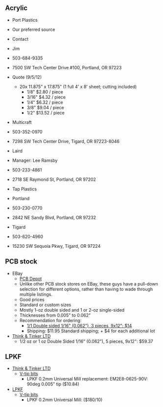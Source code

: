 ## Acrylic

* Port Plastics
 * Our preferred source
 * Contact
  * Jim
  * 503-684-9335
  * 7500 SW Tech Center Drive #100, Portland, OR 97223
 * Quote (9/5/12)
   * 20x 11.875" x 17.875" (1 full 4' x 8' sheet; cutting included)
     * 1/8"  $2.80 / piece
     * 3/16"  $4.32 / piece
     * 1/4"  $6.32 / piece
     * 3/8"  $9.04 / piece
     * 1/2"  $13.52 / piece

* Multicraft
 * 503-352-0970
  * 7298 SW Tech Center Drive, Tigard, OR 97223-8046

* Laird
 * Manager: Lee Ramsby
 * 503-233-4861
 * 2718 SE Raymond St, Portland, OR 97202

* Tap Plastics
 * Portland
  * 503-230-0770
  * 2842 NE Sandy Blvd, Portland, OR 97232

 * Tigard
  * 503-620-4960
  * 15230 SW Sequoia Pkwy, Tigard, OR 97224

## PCB stock
* EBay
  * [PCB Depot](http://stores.ebay.com/PCB-Depot?_trksid=p2047675.l2563)
   * Unlike other PCB stock stores on EBay, these guys have a pull-down selection for different options, rather than having to wade through multiple listings.
   * Good prices
   * Standard or custom sizes
   * Mostly 1-oz double sided and 1 or 2-oz single-sided
   * Thicknesses from 0.005" to 0.062"
   * Recommendation for ordering:
     * [1/1 Double sided 1/16" (0.062"), 3 pieces, 9x12": $14](http://www.ebay.com/itm/Copper-Clad-Laminate-PCB-Printed-Circuit-Board-Material-/120664289524?pt=LH_DefaultDomain_0&var=&hash=item61cb0e8da0)
      * Shipping: $11.95 Standard shipping; + $4 for each additional lot
* [Think & Tinker LTD](http://www.thinktink.com/products/Copperclad.asp)
  * 1/2 oz or 1 oz Double Sided 1/16" (0.062"), 5 pieces, 9x12": $59.37
 
## LPKF 
* [Think & Tinker LTD](http://www.thinktink.com)
  * [V-tip bits](http://www.thinktink.com/products/Mechanical_Etching_Bits.asp)
    * LPKF 0.2mm Universal Mill replacement: EM2E8-0625-90V: 90deg 0.005" tip ($10.84)
* [LPKF](http://www.lpkfusa.com/Store/pages/list.aspx?cat=11&cid=11)
  * [V-tip bits](http://www.lpkfusa.com/Store/pages/list.aspx?cat=11/42&cid=42)
    * LPKF 0.2mm Universal Mill: ($180/10)
